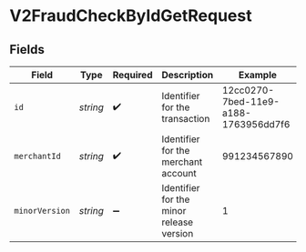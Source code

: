 # V2FraudCheckByIdGetRequest


## Fields

| Field                                    | Type                                     | Required                                 | Description                              | Example                                  |
| ---------------------------------------- | ---------------------------------------- | ---------------------------------------- | ---------------------------------------- | ---------------------------------------- |
| `id`                                     | *string*                                 | :heavy_check_mark:                       | Identifier for the transaction           | 12cc0270-7bed-11e9-a188-1763956dd7f6     |
| `merchantId`                             | *string*                                 | :heavy_check_mark:                       | Identifier for the merchant account      | 991234567890                             |
| `minorVersion`                           | *string*                                 | :heavy_minus_sign:                       | Identifier for the minor release version | 1                                        |